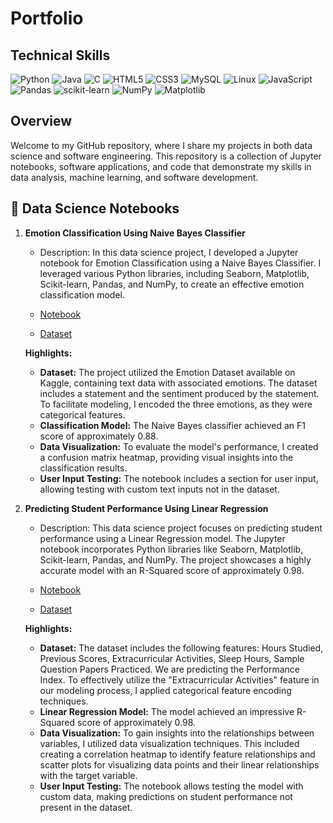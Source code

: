 # Portfolio

## Technical Skills

![Python](https://img.shields.io/badge/python-3670A0?style=for-the-badge&logo=python&logoColor=ffdd54)
![Java](https://img.shields.io/badge/java-%23ED8B00.svg?style=for-the-badge&logo=openjdk&logoColor=white)
![C](https://img.shields.io/badge/c-%2300599C.svg?style=for-the-badge&logo=c&logoColor=white)
![HTML5](https://img.shields.io/badge/html5-%23E34F26.svg?style=for-the-badge&logo=html5&logoColor=white)
![CSS3](https://img.shields.io/badge/css3-%231572B6.svg?style=for-the-badge&logo=css3&logoColor=white)
![MySQL](https://img.shields.io/badge/mysql-%2300f.svg?style=for-the-badge&logo=mysql&logoColor=white)
![Linux](https://img.shields.io/badge/Linux-FCC624?style=for-the-badge&logo=linux&logoColor=black)
![JavaScript](https://img.shields.io/badge/javascript-%23323330.svg?style=for-the-badge&logo=javascript&logoColor=%23F7DF1E)
![Pandas](https://img.shields.io/badge/pandas-%23150458.svg?style=for-the-badge&logo=pandas&logoColor=white)
![scikit-learn](https://img.shields.io/badge/scikit--learn-%23F7931E.svg?style=for-the-badge&logo=scikit-learn&logoColor=white)
![NumPy](https://img.shields.io/badge/numpy-%23013243.svg?style=for-the-badge&logo=numpy&logoColor=white)
![Matplotlib](https://img.shields.io/badge/Matplotlib-%23ffffff.svg?style=for-the-badge&logo=Matplotlib&logoColor=black)


## Overview

Welcome to my GitHub repository, where I share my projects in both data science and software engineering. This repository is a collection of Jupyter notebooks, software applications, and code that demonstrate my skills in data analysis, machine learning, and software development.

## :notebook_with_decorative_cover: Data Science Notebooks

1. **Emotion Classification Using Naive Bayes Classifier**
   - Description: In this data science project, I developed a Jupyter notebook for Emotion Classification using a Naive Bayes Classifier. I leveraged various Python libraries, including Seaborn, Matplotlib, Scikit-learn, Pandas, and NumPy, to create an effective emotion classification model.
   - [Notebook](https://github.com/jaysomp/Projects/blob/main/Data%20Science%20Projects/Emotion%20classification%20using%20Naive%20Bayes%20Classifier/Emotion_Classification.ipynb)
     
   - [Dataset](https://www.kaggle.com/code/freak360/emotion-dataset-nlp-sentiment-analysis/input)

    **Highlights:**
     - **Dataset:** The project utilized the Emotion Dataset available on Kaggle, containing text data with associated emotions. The dataset includes a statement and the sentiment produced by the statement. To facilitate modeling, I encoded the three emotions, as they were categorical features.
     - **Classification Model:** The Naive Bayes classifier achieved an F1 score of approximately 0.88.
     - **Data Visualization:** To evaluate the model's performance, I created a confusion matrix heatmap, providing visual insights into the classification results.
     - **User Input Testing:** The notebook includes a section for user input, allowing testing with custom text inputs not in the dataset.

2. **Predicting Student Performance Using Linear Regression**
   - Description: This data science project focuses on predicting student performance using a Linear Regression model. The Jupyter notebook incorporates Python libraries like Seaborn, Matplotlib, Scikit-learn, Pandas, and NumPy. The project showcases a highly accurate model with an R-Squared score of approximately 0.98.
   - [Notebook](https://github.com/jaysomp/Projects/blob/main/Data%20Science%20Projects/Predicting%20student%20performance%20using%20Linear%20Regression/Student_Performance.ipynb)

   - [Dataset](https://github.com/jaysomp/Projects/blob/main/Data%20Science%20Projects/Predicting%20student%20performance%20using%20Linear%20Regression/Student_Performance.csv)

    **Highlights:**
     - **Dataset:** The dataset includes the following features: Hours Studied, Previous Scores, Extracurricular Activities, Sleep Hours, Sample Question Papers Practiced. We are predicting the Performance Index. To effectively utilize the "Extracurricular Activities" feature in our modeling process, I applied categorical feature encoding techniques.
     - **Linear Regression Model:** The model achieved an impressive R-Squared score of approximately 0.98.
     - **Data Visualization:** To gain insights into the relationships between variables, I utilized data visualization techniques. This included creating a correlation heatmap to identify feature relationships and scatter plots for visualizing data points and their linear relationships with the target variable.
     - **User Input Testing:** The notebook allows testing the model with custom data, making predictions on student performance not   present in the dataset.


